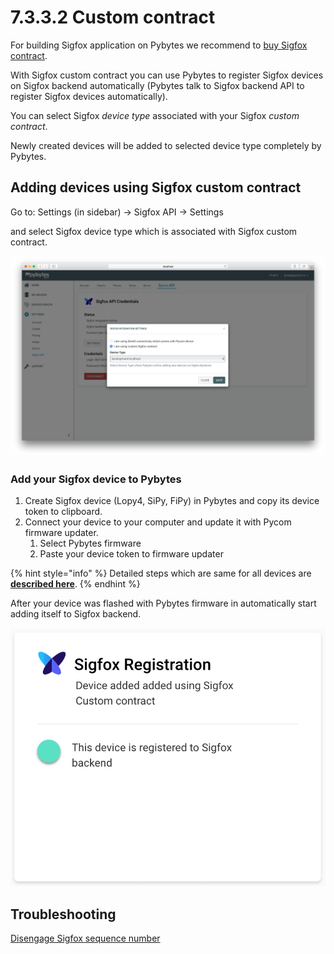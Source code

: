 # 7.3.3.2 Custom contract

For building Sigfox application on Pybytes we recommend to [buy Sigfox contract](https://buy.sigfox.com/).

With Sigfox custom contract you can use Pybytes to register Sigfox devices on Sigfox backend automatically \(Pybytes talk to Sigfox backend API to register Sigfox devices automatically\).

You can select Sigfox _device type_ associated with your Sigfox _custom contract_.

Newly created devices will be added to selected device type completely by Pybytes.

## Adding devices using Sigfox custom contract

Go to: Settings \(in sidebar\) → Sigfox API → Settings

and select Sigfox device type which is associated with Sigfox custom contract.

![](../../../.gitbook/assets/selectdevicetypecustomcontract.png)

### Add your Sigfox device to Pybytes

1. Create Sigfox device \(Lopy4, SiPy, FiPy\) in Pybytes and copy its device token to clipboard.
2. Connect your device to your computer and update it with Pycom firmware updater.
   1. Select Pybytes firmware
   2. Paste your device token to firmware updater

{% hint style="info" %}
Detailed steps which are same for all devices are [**described here**](../quick.md).
{% endhint %}

After your device was flashed with Pybytes firmware in automatically start adding itself to Sigfox backend.

![](../../../.gitbook/assets/sigfoxcustomcontractstatus.png)

## Troubleshooting

[Disengage Sigfox sequence number](../../../tutorials-and-examples/sigfox.md#disengage-sequence-number)


